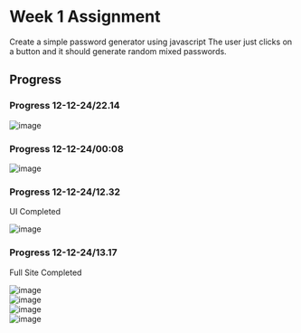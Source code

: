 # Week 1 Assignment
Create a simple password generator using javascript The user just clicks on a button and it should generate random mixed passwords.

## Progress
### Progress 12-12-24/22.14
![image](https://github.com/user-attachments/assets/3a26dc13-657d-40dd-b840-6f70e47315a8)  

### Progress 12-12-24/00:08
![image](https://github.com/user-attachments/assets/e6c8ee27-03e6-4c11-a669-a4938fce8f63)  

### Progress 12-12-24/12.32
UI Completed  
  
![image](https://github.com/user-attachments/assets/68433505-fbc7-4807-91a7-e748344df96c)  

### Progress 12-12-24/13.17
Full Site Completed  
  
![image](https://github.com/user-attachments/assets/4b965ac1-0c75-43d7-aae1-5a5c70db14e0)  
![image](https://github.com/user-attachments/assets/c8ce96ef-cf1e-4bff-a145-b8018c31df2d)  
![image](https://github.com/user-attachments/assets/7de13854-ff30-4a41-8376-423b2f6db238)  
![image](https://github.com/user-attachments/assets/69ddd0da-094f-4374-b1f8-a30270919d68)
